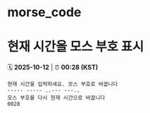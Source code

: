 # morse_code
# 현재 시간을 모스 부호 표시
<!-- MORSE_TIME_START -->
🗓️ **2025-10-12** | ⏰ **00:28 (KST)**

```
현재 시간을 입력하세요. 모스 부호로 바꿉니다
----- ----- ..--- ---..
모스 부호를 다시 현재 시간으로 바꿉니다
0028
```
<!-- MORSE_TIME_END -->
